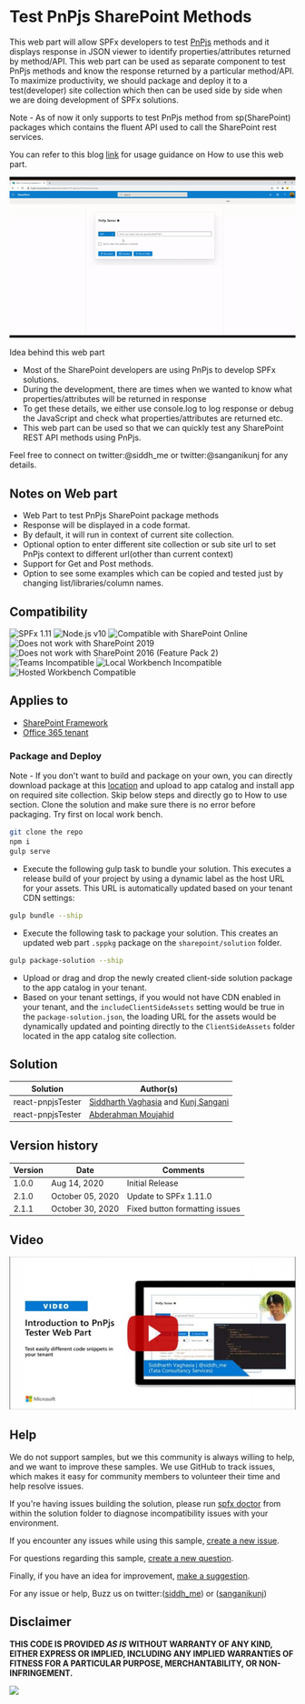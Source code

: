 # Test PnPjs SharePoint Methods

This web part will allow SPFx developers to test [PnPjs](https://pnp.github.io/pnpjs/getting-started/) methods and it displays response in JSON viewer to identify properties/attributes returned by method/API. This web part can be used as separate component to test PnPjs methods and know the response returned by a particular method/API. To maximize productivity, we should package and deploy it to a test(developer) site collection which then can be used side by side when we are doing development of SPFx solutions.

Note - As of now it only supports to test PnPjs method from sp(SharePoint) packages which contains the fluent API used to call the SharePoint rest services.

You can refer to this blog [link](https://siddharthvaghasia.com/2020/08/16/usage-guide-on-spfx-pnpjs-tester-web-part/) for usage guidance on How to use this web part.

![Web part in action](assets/pnpjstesterinaction.gif?raw=true "Web part in action")

Idea behind this web part

- Most of the SharePoint developers are using PnPjs to develop SPFx solutions.
- During the development, there are times when we wanted to know what properties/attributes will be returned in response
- To get these details, we either use console.log to log response or debug the JavaScript and check what properties/attributes are returned etc.
- This web part can be used so that we can quickly test any SharePoint REST API methods using PnPjs.

Feel free to connect on twitter:@siddh_me or twitter:@sanganikunj for any details.

## Notes on Web part

- Web Part to test PnPjs SharePoint package methods
- Response will be displayed in a code format.
- By default, it will run in context of current site collection.
- Optional option to enter different site collection or sub site url to set PnPjs context to different url(other than current context)
- Support for Get and Post methods.
- Option to see some examples which can be copied and tested just by changing list/libraries/column names.

## Compatibility

![SPFx 1.11](https://img.shields.io/badge/SPFx-1.11.0-green.svg)
![Node.js v10](https://img.shields.io/badge/Node.js-v10-green.svg)
![Compatible with SharePoint Online](https://img.shields.io/badge/SharePoint%20Online-Compatible-green.svg)
![Does not work with SharePoint 2019](https://img.shields.io/badge/SharePoint%20Server%202019-Incompatible-red.svg "SharePoint Server 2019 requires SPFx 1.4.1 or lower")
![Does not work with SharePoint 2016 (Feature Pack 2)](https://img.shields.io/badge/SharePoint%20Server%202016%20(Feature%20Pack%202)-Incompatible-red.svg "SharePoint Server 2016 Feature Pack 2 requires SPFx 1.1")
![Teams Incompatible](https://img.shields.io/badge/Teams-Incompatible-lightgrey.svg)
![Local Workbench Incompatible](https://img.shields.io/badge/Local%20Workbench-Incompatible-red.svg "The solution requires access to SharePoint resources")
![Hosted Workbench Compatible](https://img.shields.io/badge/Hosted%20Workbench-Compatible-green.svg)

## Applies to

- [SharePoint Framework](http://dev.office.com/sharepoint/docs/spfx/sharepoint-framework-overview)
- [Office 365 tenant](http://dev.office.com/sharepoint/docs/spfx/set-up-your-developer-tenant)

### Package and Deploy

Note - If you don't want to build and package on your own, you can directly download package at this [location](./sharepoint/solution/react-pnpjsexplorer.sppkg) and upload to app catalog and install app on required site collection. Skip below steps and directly go to How to use section.
Clone the solution and make sure there is no error before packaging. Try first on local work bench.

```bash
git clone the repo
npm i
gulp serve
```

- Execute the following gulp task to bundle your solution. This executes a release build of your project by using a dynamic label as the host URL for your assets. This URL is automatically updated based on your tenant CDN settings:

```bash
gulp bundle --ship
```

- Execute the following task to package your solution. This creates an updated web part `.sppkg` package on the `sharepoint/solution` folder.

```bash
gulp package-solution --ship
```

- Upload or drag and drop the newly created client-side solution package to the app catalog in your tenant.
- Based on your tenant settings, if you would not have CDN enabled in your tenant, and the `includeClientSideAssets` setting would be true in the `package-solution.json`, the loading URL for the assets would be dynamically updated and pointing directly to the `ClientSideAssets` folder located in the app catalog site collection.

## Solution

| Solution          | Author(s)                                                                                                                          |
| ----------------- | ---------------------------------------------------------------------------------------------------------------------------------- |
| react-pnpjsTester | [Siddharth Vaghasia](https://www.linkedin.com/in/siddharthvaghasia/) and [Kunj Sangani](https://www.linkedin.com/in/kunj-sangani/) |
| react-pnpjsTester | [Abderahman Moujahid](https://github.com/Abderahman88)|

## Version history

| Version | Date         | Comments        |
| ------- | ------------ | --------------- |
| 1.0.0   | Aug 14, 2020 | Initial Release |
| 2.1.0   | October 05, 2020 | Update to SPFx 1.11.0 |
| 2.1.1   | October 30, 2020 | Fixed button formatting issues |

## Video

[![Introduction to PnPjs Tester Web Part](./assets/video-thumbnail.jpg)](https://www.youtube.com/watch?v=mdgkyxeayY0 "Introduction to PnPjs Tester Web Part")

## Help

We do not support samples, but we this community is always willing to help, and we want to improve these samples. We use GitHub to track issues, which makes it easy for  community members to volunteer their time and help resolve issues.

If you're having issues building the solution, please run [spfx doctor](https://pnp.github.io/cli-microsoft365/cmd/spfx/spfx-doctor/) from within the solution folder to diagnose incompatibility issues with your environment.

If you encounter any issues while using this sample, [create a new issue](https://github.com/pnp/sp-dev-fx-webparts/issues/new?assignees=&labels=Needs%3A+Triage+%3Amag%3A%2Ctype%3Abug-suspected&template=bug-report.yml&sample=react-pnpjsexplorer&authors=@Abderahman88%20@siddharth-vaghasia%20@kunj-sangani&title=react-pnpjsexplorer%20-%20).

For questions regarding this sample, [create a new question](https://github.com/pnp/sp-dev-fx-webparts/issues/new?assignees=&labels=Needs%3A+Triage+%3Amag%3A%2Ctype%3Abug-suspected&template=question.yml&sample=react-pnpjsexplorer&authors=@Abderahman88%20@siddharth-vaghasia%20@kunj-sangani&title=react-pnpjsexplorer%20-%20).

Finally, if you have an idea for improvement, [make a suggestion](https://github.com/pnp/sp-dev-fx-webparts/issues/new?assignees=&labels=Needs%3A+Triage+%3Amag%3A%2Ctype%3Abug-suspected&template=suggestion.yml&sample=react-pnpjsexplorer&authors=@Abderahman88%20@siddharth-vaghasia%20@kunj-sangani&title=react-pnpjsexplorer%20-%20).

For any issue or help, Buzz us on twitter:([siddh_me](https://twitter.com/siddh_me/)) or ([sanganikunj](https://twitter.com/sanganikunj))

## Disclaimer

**THIS CODE IS PROVIDED *AS IS* WITHOUT WARRANTY OF ANY KIND, EITHER EXPRESS OR IMPLIED, INCLUDING ANY IMPLIED WARRANTIES OF FITNESS FOR A PARTICULAR PURPOSE, MERCHANTABILITY, OR NON-INFRINGEMENT.**


<img src="https://telemetry.sharepointpnp.com/sp-dev-fx-webparts/samples/react-pnpjsexplorer" />
